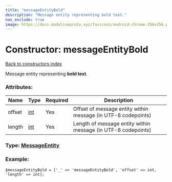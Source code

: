 ```yaml
---
title: "messageEntityBold"
description: "Message entity representing bold text."
nav_exclude: true
image: https://docs.madelineproto.xyz/favicons/android-chrome-256x256.png
---
```

# Constructor: messageEntityBold  
[Back to constructors index](/API_docs/constructors/index.html)



Message entity representing **bold text**.

### Attributes:

| Name     |    Type       | Required | Description |
|----------|---------------|----------|-------------|
|offset|[int](/API_docs/types/int.html) | Yes|Offset of message entity within message (in UTF-8 codepoints)|
|length|[int](/API_docs/types/int.html) | Yes|Length of message entity within message (in UTF-8 codepoints)|



### Type: [MessageEntity](/API_docs/types/MessageEntity.html)


### Example:

```
$messageEntityBold = ['_' => 'messageEntityBold', 'offset' => int, 'length' => int];
```  
